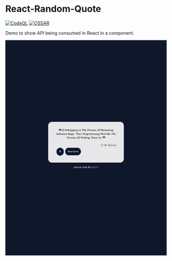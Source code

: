 # React-Random-Quote

[![CodeQL](https://github.com/milliorn/React-Random-Quote/actions/workflows/codeql-analysis.yml/badge.svg)](https://github.com/milliorn/React-Random-Quote/actions/workflows/codeql-analysis.yml)
[![OSSAR](https://github.com/milliorn/React-Random-Quote/actions/workflows/ossar-analysis.yml/badge.svg)](https://github.com/milliorn/React-Random-Quote/actions/workflows/ossar-analysis.yml)

Demo to show API being consumed in React in a component.

![image info](./preview.png)
